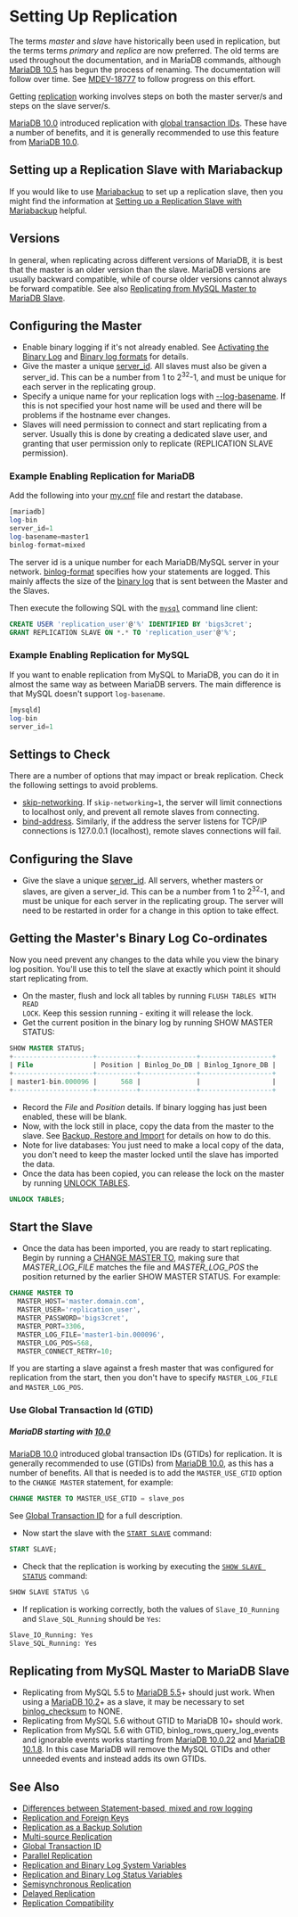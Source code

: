 # Setting Up Replication

The terms <em>master</em> and <em>slave</em> have historically been used in replication, but the terms terms <em>primary</em> and <em>replica</em> are now preferred. The old terms are used throughout the documentation, and in MariaDB commands, although [MariaDB 10.5](/kb/en/what-is-mariadb-105/) has begun the process of renaming. The documentation will follow over time. See [MDEV-18777](https://jira.mariadb.org/browse/MDEV-18777) to follow progress on this effort.

Getting [replication](/replication) working involves steps on both the master server/s and steps on the slave server/s.

[MariaDB 10.0](/kb/en/what-is-mariadb-100/) introduced replication with [global transaction IDs](/kb/en/global-transaction-id/). These have a number of benefits, and it is generally recommended to use this feature from [MariaDB 10.0](/kb/en/what-is-mariadb-100/).

## Setting up a Replication Slave with Mariabackup

If you would like to use [Mariabackup](/mariadb-administration/backing-up-and-restoring-databases/mariabackup) to set up a replication slave, then you might find the information at [Setting up a Replication Slave with Mariabackup](/mariadb-administration/backing-up-and-restoring-databases/mariabackup/setting-up-a-replication-slave-with-mariabackup) helpful.

## Versions

In general, when replicating across different versions of MariaDB, it is best that the master is an older version than the slave. MariaDB versions are usually backward compatible, while of course older versions cannot always be forward compatible. See also  [Replicating from MySQL Master to MariaDB Slave](#replicating-from-mysql-master-to-mariadb-slave).

## Configuring the Master

- Enable binary logging if it's not already enabled. See [Activating the Binary Log](/mariadb-administration/server-monitoring-logs/binary-log/activating-the-binary-log) and [Binary log formats](/mariadb-administration/server-monitoring-logs/binary-log/binary-log-formats) for details.
- Give the master a unique [server_id](/kb/en/server-system-variables/#server_id). All slaves must also be given a server_id. This can be a number from 1 to 2<sup>32</sup>-1, and must be unique for each server in the replicating group.
- Specify a unique name for your replication logs with [--log-basename](/kb/en/mysqld-options-full-list/#-log-basename). If this is not specified your host name will be used and there will be problems if the hostname ever changes.
- Slaves will need permission to connect and start replicating from a server. Usually this is done by creating a dedicated slave user, and granting that user permission only to replicate (REPLICATION SLAVE permission).

### Example Enabling Replication for MariaDB

Add the following into your [my.cnf](/kb/en/configuring-mariadb-with-mycnf/) file and restart the database.

```sql
[mariadb]
log-bin
server_id=1
log-basename=master1
binlog-format=mixed
```

The server id is a unique number for each MariaDB/MySQL server in your network.
[binlog-format](/mariadb-administration/server-monitoring-logs/binary-log/binary-log-formats) specifies how your statements are logged. This mainly affects the size of the [binary log](/mariadb-administration/server-monitoring-logs/binary-log) that is sent between the Master and the Slaves.

Then execute the following SQL with the [`mysql`](/clients-utilities/mysql-client/mysql-command-line-client) command line client:

```sql
CREATE USER 'replication_user'@'%' IDENTIFIED BY 'bigs3cret';
GRANT REPLICATION SLAVE ON *.* TO 'replication_user'@'%';
```

### Example Enabling Replication for MySQL

If you want to enable replication from MySQL to MariaDB, you can do it in almost the same way as between MariaDB servers. The main difference is that MySQL doesn't support `log-basename`.

```sql
[mysqld]
log-bin
server_id=1
```

## Settings to Check

There are a number of options that may impact or break replication. Check the following settings to avoid problems.

- [skip-networking](/kb/en/server-system-variables/#skip_networking). If `skip-networking=1`, the server will limit connections to localhost only, and prevent all remote slaves from connecting.
- [bind-address](/kb/en/server-system-variables/#bind_address). Similarly, if the address the server listens for TCP/IP connections is 127.0.0.1 (localhost), remote slaves connections will fail.

## Configuring the Slave

- Give the slave a unique [server_id](/kb/en/replication-and-binary-log-server-system-variables/#server_id). All servers, whether masters or slaves, are given a server_id. This can be a number from 1 to 2<sup>32</sup>-1, and must be unique for each server in the replicating group. The server will need to be restarted in order for a change in this option to take effect.

## Getting the Master's Binary Log Co-ordinates

Now you need prevent any changes to the data while you view the binary log position. You'll use this to tell the slave at exactly which point it should start replicating from.

- On the master, flush and lock all tables by running <code class="fixed" style="white-space:pre-wrap">FLUSH TABLES WITH READ LOCK</code>. Keep this session running - exiting it will release the lock.
- Get the current position in the binary log by running <a undefined>SHOW MASTER STATUS</a>:

```sql
SHOW MASTER STATUS;
+--------------------+----------+--------------+------------------+
| File               | Position | Binlog_Do_DB | Binlog_Ignore_DB |
+--------------------+----------+--------------+------------------+
| master1-bin.000096 |      568 |              |                  |
+--------------------+----------+--------------+------------------+
```

- Record the <em>File</em> and <em>Position</em> details. If binary logging has just been enabled, these will be blank.
- Now, with the lock still in place, copy the data from the master to the slave. See [Backup, Restore and Import](/kb/en/backup-restore-and-import/) for details on how to do this.
- Note for live databases: You just need to make a local copy of the data, you don't need to keep the master locked until the slave has imported the data.
- Once the data has been copied, you can release the lock on the master by running [UNLOCK TABLES](/kb/en/transactions-lock/).

```sql
UNLOCK TABLES;
```

## Start the Slave

- Once the data has been imported, you are ready to start replicating. Begin by running a [CHANGE MASTER TO](/sql-statements-structure/sql-statements/administrative-sql-statements/replication-commands/change-master-to), making sure that <em>MASTER_LOG_FILE</em> matches the file and <em>MASTER_LOG_POS</em> the position returned by the earlier SHOW MASTER STATUS. For example:

```sql
CHANGE MASTER TO
  MASTER_HOST='master.domain.com',
  MASTER_USER='replication_user',
  MASTER_PASSWORD='bigs3cret',
  MASTER_PORT=3306,
  MASTER_LOG_FILE='master1-bin.000096',
  MASTER_LOG_POS=568,
  MASTER_CONNECT_RETRY=10;
```

If you are starting a slave against a fresh master that was configured for replication from the start, then you don't have to specify `MASTER_LOG_FILE` and `MASTER_LOG_POS`.

### Use Global Transaction Id (GTID)

##### MariaDB starting with [10.0](/kb/en/what-is-mariadb-100/)

[MariaDB 10.0](/kb/en/what-is-mariadb-100/) introduced global transaction IDs (GTIDs) for replication. It is generally recommended to use (GTIDs) from [MariaDB 10.0](/kb/en/what-is-mariadb-100/), as this has a number of benefits. All that is needed is to add the `MASTER_USE_GTID` option to the `CHANGE MASTER` statement, for example:

```sql
CHANGE MASTER TO MASTER_USE_GTID = slave_pos
```

See [Global Transaction ID](/kb/en/global-transaction-id/) for a full description.

- Now start the slave with the [`START SLAVE`](/kb/en/start-slave/) command:

```sql
START SLAVE;
```

- Check that the replication is working by executing the [`SHOW SLAVE STATUS`](/kb/en/show-slave-status/) command:

```sql
SHOW SLAVE STATUS \G
```

- If replication is working correctly, both the values of `Slave_IO_Running` and `Slave_SQL_Running` should be `Yes`:

```sql
Slave_IO_Running: Yes
Slave_SQL_Running: Yes
```

## Replicating from MySQL Master to MariaDB Slave

- Replicating from MySQL 5.5 to [MariaDB 5.5](/kb/en/what-is-mariadb-55/)+ should just work. When using a [MariaDB 10.2](/kb/en/what-is-mariadb-102/)+ as a slave, it may be necessary to set [binlog_checksum](/kb/en/replication-and-binary-log-server-system-variables/#binlog_checksum) to NONE.
- Replicating from MySQL 5.6 without GTID to MariaDB 10+ should work.
- Replication from MySQL 5.6 with GTID, binlog_rows_query_log_events and ignorable events works starting from [MariaDB 10.0.22](/kb/en/mariadb-10022-release-notes/) and [MariaDB 10.1.8](/kb/en/mariadb-1018-release-notes/). In this case MariaDB will remove the MySQL GTIDs and other unneeded events and instead adds its own GTIDs.

## See Also

- [Differences between Statement-based, mixed and row logging](/mariadb-administration/server-monitoring-logs/binary-log/binary-log-formats)
- [Replication and Foreign Keys](/replication/standard-replication/replication-and-foreign-keys)
- [Replication as a Backup Solution](/mariadb-administration/backing-up-and-restoring-databases/replication-as-a-backup-solution)
- [Multi-source Replication](/replication/standard-replication/multi-source-replication)
- [Global Transaction ID](/kb/en/global-transaction-id/)
- [Parallel Replication](/replication/standard-replication/parallel-replication)
- [Replication and Binary Log System Variables](/kb/en/replication-and-binary-log-server-system-variables/)
- [Replication and Binary Log Status Variables](/replication/standard-replication/replication-and-binary-log-status-variables)
- [Semisynchronous Replication](/replication/standard-replication/semisynchronous-replication)
- [Delayed Replication](/replication/standard-replication/delayed-replication)
- [Replication Compatibility](/kb/en/mariadb-vs-mysql-compatibility/#replication-compatibility)